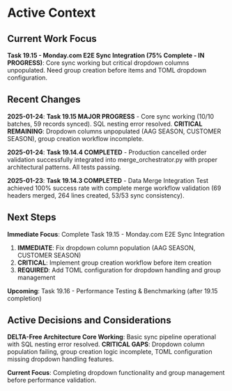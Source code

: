 # Active Context

## Current Work Focus

**Task 19.15 - Monday.com E2E Sync Integration (75% Complete - IN PROGRESS)**: 
Core sync working but critical dropdown columns unpopulated. Need group creation before items and TOML dropdown configuration.

## Recent Changes

**2025-01-24**: **Task 19.15 MAJOR PROGRESS** - Core sync working (10/10 batches, 59 records synced). SQL nesting error resolved. **CRITICAL REMAINING**: Dropdown columns unpopulated (AAG SEASON, CUSTOMER SEASON), group creation workflow incomplete.

**2025-01-24**: **Task 19.14.4 COMPLETED** - Production cancelled order validation successfully integrated into merge_orchestrator.py with proper architectural patterns. All tests passing.

**2025-01-23**: **Task 19.14.3 COMPLETED** - Data Merge Integration Test achieved 100% success rate with complete merge workflow validation (69 headers merged, 264 lines created, 53/53 sync consistency).

## Next Steps

**Immediate Focus**: Complete Task 19.15 - Monday.com E2E Sync Integration
1. **IMMEDIATE**: Fix dropdown column population (AAG SEASON, CUSTOMER SEASON)
2. **CRITICAL**: Implement group creation workflow before item creation
3. **REQUIRED**: Add TOML configuration for dropdown handling and group management

**Upcoming**: Task 19.16 - Performance Testing & Benchmarking (after 19.15 completion)

## Active Decisions and Considerations

**DELTA-Free Architecture Core Working**: Basic sync pipeline operational with SQL nesting error resolved. **CRITICAL GAPS**: Dropdown column population failing, group creation logic incomplete, TOML configuration missing dropdown handling features.

**Current Focus**: Completing dropdown functionality and group management before performance validation.